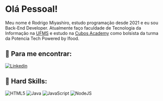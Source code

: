 # Olá Pessoal! 

Meu nome é Rodrigo Miyashiro, estudo programação desde 2021 e eu sou Back-End Developer. Atualmente faço faculdade de Tecnologia da Informação na [UFMS](https://www.ufms.br/) e estudo na [Cubos Academy](https://cubos.academy/) como bolsista da turma da Potencia Tech Powered by Ifood.

## :mag_right: Para me encontrar:

[![Linkedin](https://img.shields.io/badge/LinkedIn-0077B5?style=for-the-badge&logo=linkedin&logoColor=white`)](https://www.linkedin.com/in/rodrigo-miyashiro/)

## :abacus: Hard Skills:
![HTML5](https://img.shields.io/badge/html5-%23E34F26.svg?style=for-the-badge&logo=html5&logoColor=white)
![Java](https://img.shields.io/badge/java-%23ED8B00.svg?style=for-the-badge&logo=openjdk&logoColor=white)
![JavaScript](https://img.shields.io/badge/javascript-%23323330.svg?style=for-the-badge&logo=javascript&logoColor=%23F7DF1E)
![NodeJS](https://img.shields.io/badge/node.js-6DA55F?style=for-the-badge&logo=node.js&logoColor=white)
